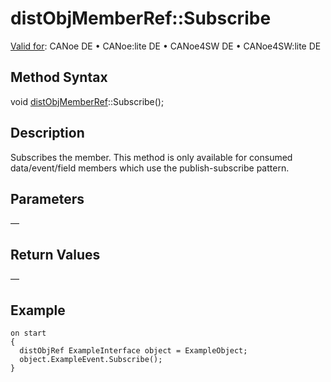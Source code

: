 # distObjMemberRef::Subscribe

[Valid for](../../../Shared/FeatureAvailability.md):  CANoe DE • CANoe:lite DE • CANoe4SW DE • CANoe4SW:lite DE

## Method Syntax

void [distObjMemberRef](../Objects/CAPLfunctiondistObjMemberRef.md)::Subscribe();

## Description

Subscribes the member. This method is only available for consumed data/event/field members which use the publish-subscribe pattern.

## Parameters

—

## Return Values

—

## Example

```plaintext
on start
{
  distObjRef ExampleInterface object = ExampleObject;
  object.ExampleEvent.Subscribe();
}
```
